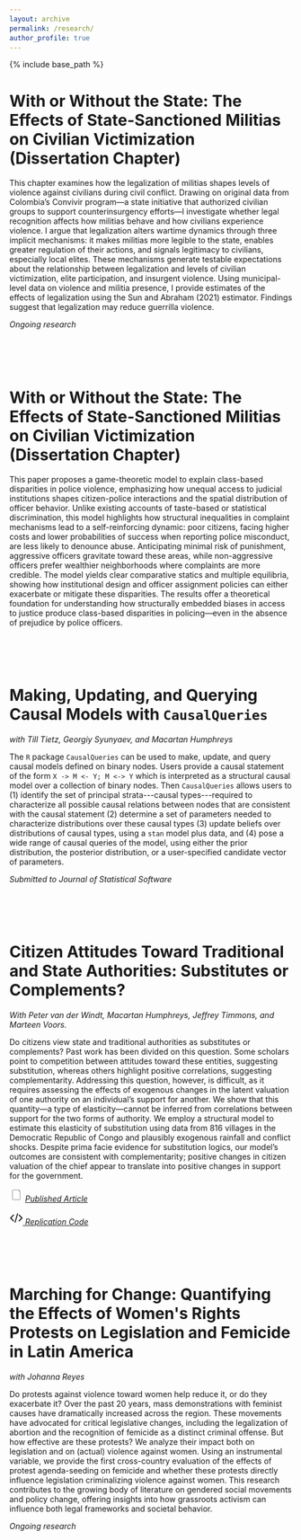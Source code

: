 ```yaml
---
layout: archive
permalink: /research/
author_profile: true
---
```

{% include base_path %}


With or Without the State: The Effects of State-Sanctioned Militias on Civilian Victimization (Dissertation Chapter)
======
This chapter examines how the legalization of militias shapes levels of violence against civilians during civil conflict. Drawing on original data from Colombia’s Convivir program—a state initiative that authorized civilian groups to support counterinsurgency efforts—I investigate whether legal recognition affects how militias behave and how civilians experience violence. I argue that legalization alters wartime dynamics through three implicit mechanisms: it makes militias more legible to the state, enables greater regulation of their actions, and signals legitimacy to civilians, especially local elites. These mechanisms generate testable expectations about the relationship between legalization and levels of civilian victimization, elite participation, and insurgent violence. Using municipal-level data on violence and militia presence, I provide  estimates of the effects of legalization using the Sun and Abraham (2021) estimator. Findings suggest that legalization may reduce guerrilla violence.

_Ongoing research_

 <br>
 <br>
 <br>
  
With or Without the State: The Effects of State-Sanctioned Militias on Civilian Victimization (Dissertation Chapter)
======
This paper proposes a game-theoretic model to explain class-based disparities in police violence, emphasizing how unequal access to judicial institutions shapes citizen-police interactions and the spatial distribution of officer behavior. Unlike existing accounts of taste-based or statistical discrimination, this model highlights how structural inequalities in complaint mechanisms lead to a self-reinforcing dynamic: poor citizens, facing higher costs and lower probabilities of success when reporting police misconduct, are less likely to denounce abuse. Anticipating minimal risk of punishment, aggressive officers gravitate toward these areas, while non-aggressive officers prefer wealthier neighborhoods where complaints are more credible. The model yields clear comparative statics and multiple equilibria, showing how institutional design and officer assignment policies can either exacerbate or mitigate these disparities. The results offer a theoretical foundation for understanding how structurally embedded biases in access to justice produce class-based disparities in policing—even in the absence of prejudice by police officers.

 <br>
 <br>
 <br>
 
Making, Updating, and Querying Causal Models with `CausalQueries`
======

_with Till Tietz, Georgiy Syunyaev, and Macartan Humphreys_

The `R` package `CausalQueries`  can be used to make, update, and query causal models defined on binary nodes. Users provide a causal statement of the form `X -> M <- Y; M <-> Y` which is interpreted as a structural causal model over a collection of binary nodes.  Then `CausalQueries` allows users to (1) identify the set of principal strata---causal types---required to characterize all possible causal relations between nodes that are consistent with the causal statement (2) determine a set of parameters needed to characterize distributions over these causal types (3) update beliefs over distributions of causal types, using a `stan` model plus data, and (4) pose a wide range of causal queries of the model, using either the prior distribution, the posterior distribution, or a user-specified candidate vector of parameters.  

_Submitted to Journal of Statistical Software_


 <br>
 <br>
 <br>

Citizen Attitudes Toward Traditional and State Authorities: Substitutes or Complements?
======

_With Peter van der Windt, Macartan Humphreys, Jeffrey Timmons, and Marteen Voors._

Do citizens view state and traditional authorities as substitutes or complements? Past work has been divided on this question. Some scholars point to competition between attitudes toward these entities, suggesting substitution, whereas others highlight positive correlations, suggesting complementarity. Addressing this question, however, is difficult, as it requires assessing the effects of exogenous changes in the latent valuation of one authority on an individual’s support for another. We show that this quantity—a type of elasticity—cannot be inferred from correlations between support for the two forms of authority. We employ a structural model to estimate this elasticity of substitution using data from 816 villages in the Democratic Republic of Congo and plausibly exogenous rainfall and conflict shocks. Despite prima facie evidence for substitution logics, our model’s outcomes are consistent with complementarity; positive changes in citizen valuation of the chief appear to translate into positive changes in support for the government. 

 [<img src="/files/doc-24.png" title = "Manuscript">](https://doi.org/10.1177/0010414018806529) [_Published Article_](https://doi.org/10.1177/0010414018806529)
 
 [<img src="/files/code-24.png" title = "Replication code">](http://www.macartan.nyc/methods/code/replication-vdw-h-m-t-v-2018/)[ _Replication Code_](http://www.macartan.nyc/methods/code/replication-vdw-h-m-t-v-2018/)
 

 <br>
 <br>
 <br>
 

Marching for Change: Quantifying the Effects of Women's Rights Protests on Legislation and Femicide in Latin America 
======

_with Johanna Reyes_

Do protests against violence toward women help reduce it, or do they exacerbate it? Over the past 20 years, mass demonstrations with feminist causes have dramatically increased across the region. These movements have advocated for critical legislative changes, including the legalization of abortion and the recognition of femicide as a distinct criminal offense. But how effective are these protests? We analyze their impact both on legislation and on (actual) violence against women. Using an instrumental variable, we provide the first cross-country evaluation of the effects of protest agenda-seeding on femicide and whether these protests directly influence legislation criminalizing violence against women. This research contributes to the growing body of literature on gendered social movements and policy change, offering insights into how grassroots activism can influence both legal frameworks and societal behavior.

_Ongoing research_
